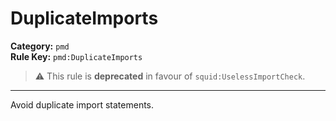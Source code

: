 # DuplicateImports
**Category:** `pmd`<br/>
**Rule Key:** `pmd:DuplicateImports`<br/>
> :warning: This rule is **deprecated** in favour of `squid:UselessImportCheck`.

-----

Avoid duplicate import statements.
